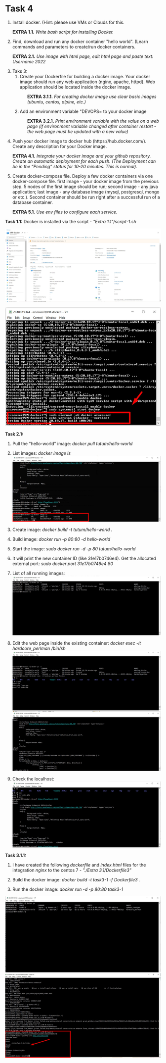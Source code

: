 # Task 4 #

<ol>
  <li>Install docker. (Hint: please use VMs or Clouds  for this.
    <p><b>EXTRA 1.1.</b><i> Write bash script for installing Docker. </p></i></li>
    
  <li>Find, download and run any docker container "hello world". (Learn commands and parameters to create/run docker containers.
<p><b>EXTRA 2.1.</b> <i>Use image with html page, edit html page and paste text: Username 2022</i></p></li>
  <li>Taks 3:
    <ol>
      <li> Create your Dockerfile for building a docker image. Your docker image should run any web application (nginx, apache, httpd). Web application should be located inside the docker image. 
      <ol><p><b>EXTRA 3.1.1.</b> <i>For creating docker image use clear basic images (ubuntu, centos, alpine, etc.)</i></p></ol>
      </li>
      <li>Add an environment variable "DEVOPS=<username> to your docker image 
 <ol><p><b>EXTRA 3.2.1.</b> <i>Print environment variable with the value on a web page (if environment variable changed after container restart - the web page must be updated with a new value)</i></p></ol></li>
    </ol>
  </li>
  <li>Push your docker image to docker hub (https://hub.docker.com/). Create any description for your Docker image. 
<b><p>EXTRA 4.1.</b><i> Integrate your docker image and your github repository. Create an automatic deployment for each push. (The Deployment can be in the “Pending” status for 10-20 minutes. This is normal).</i></p></li>
<li> Create docker-compose file. Deploy a few docker containers via one docker-compose file. 
first image - your docker image from the previous step. 5 nodes of the first image should be run;
second image - any java application;
last image - any database image (mysql, postgresql, mongo or etc.).
Second container should be run right after a successful run of a database container.
	<p><b>EXTRA 5.1.</b> <i>Use env files to configure each service.</i></p></li>
</ol>

__Task 1.1:__ Docker is installed via the script - *"Extra 1.1"/script-1.sh*

![docker8](./images/Screenshot_7.jpg)

![docker1](./images/Screenshot_1.jpg)

__Task 2.1:__
1. Pull the "hello-world" image:
*docker pull tutum/hello-world*

2. List images:
*docker image ls*
![docker2](./images/Screenshot_3.jpg)

3. Create image:
   *docker build -t tutum/hello-world .*

4. Build image:
*docker run -p 80:80 -d hello-world*

5. Start the image: *sudo docker run -d -p 80 tutum/hello-world*
   
6. It will print the new container ID (like 31e17b0746e4). Get the allocated external port: *sudo docker port 31e17b0746e4 80*

7. List of all running images:
 ![docker4](./images/Screenshot_4.jpg)

8. Edit the web page inside the existing container: *docker exec -it hardcore_perlman /bin/sh*
   ![docker5](./images/Screenshot_5.jpg)
   ![docker6](./images/Screenshot_6.jpg)

9. Check the localhost:
   ![docker7](./images/Screenshot_2.jpg)


__Task 3.1.1:__
1. I have created the following *dockerfile* and *index.html* files for the integration *nginx* to the centos 7 - *"./Extra 3.1/Dockerfile3"*

2. Build the docker image:
    *docker build -t task3-1 -f Dockerfile3 .*

3. Run the docker image: 
    *docker run -d -p 80:80 task3-1*

 ![docker8](./images/Screenshot_8.jpg)
 ![docker10](./images/Screenshot_10.jpg)



